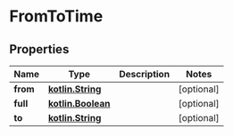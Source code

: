 # FromToTime

## Properties
Name | Type | Description | Notes
------------ | ------------- | ------------- | -------------
**from** | [**kotlin.String**](.md) |  |  [optional]
**full** | [**kotlin.Boolean**](.md) |  |  [optional]
**to** | [**kotlin.String**](.md) |  |  [optional]
